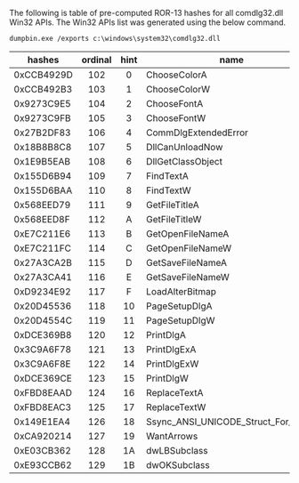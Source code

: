 The following is table of pre-computed ROR-13 hashes for all comdlg32.dll Win32 APIs. The Win32 APIs list was generated using the below command.

```
dumpbin.exe /exports c:\windows\system32\comdlg32.dll
```

| hashes     | ordinal | hint | name
|------------|:-------:|:----:|----------------        
| 0xCCB4929D |     102 |    0 | ChooseColorA
| 0xCCB492B3 |     103 |    1 | ChooseColorW
| 0x9273C9E5 |     104 |    2 | ChooseFontA
| 0x9273C9FB |     105 |    3 | ChooseFontW
| 0x27B2DF83 |     106 |    4 | CommDlgExtendedError
| 0x18B8B8C8 |     107 |    5 | DllCanUnloadNow
| 0x1E9B5EAB |     108 |    6 | DllGetClassObject
| 0x155D6B94 |     109 |    7 | FindTextA
| 0x155D6BAA |     110 |    8 | FindTextW
| 0x568EED79 |     111 |    9 | GetFileTitleA
| 0x568EED8F |     112 |    A | GetFileTitleW
| 0xE7C211E6 |     113 |    B | GetOpenFileNameA
| 0xE7C211FC |     114 |    C | GetOpenFileNameW
| 0x27A3CA2B |     115 |    D | GetSaveFileNameA
| 0x27A3CA41 |     116 |    E | GetSaveFileNameW
| 0xD9234E92 |     117 |    F | LoadAlterBitmap
| 0x20D45536 |     118 |   10 | PageSetupDlgA
| 0x20D4554C |     119 |   11 | PageSetupDlgW
| 0xDCE369B8 |     120 |   12 | PrintDlgA
| 0x3C9A6F78 |     121 |   13 | PrintDlgExA
| 0x3C9A6F8E |     122 |   14 | PrintDlgExW
| 0xDCE369CE |     123 |   15 | PrintDlgW
| 0xFBD8EAAD |     124 |   16 | ReplaceTextA
| 0xFBD8EAC3 |     125 |   17 | ReplaceTextW
| 0x149E1EA4 |     126 |   18 | Ssync_ANSI_UNICODE_Struct_For_WOW
| 0xCA920214 |     127 |   19 | WantArrows
| 0xE03CB362 |     128 |   1A | dwLBSubclass
| 0xE93CCB62 |     129 |   1B | dwOKSubclass
